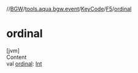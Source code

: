 //[BGW](../../../../index.md)/[tools.aqua.bgw.event](../../index.md)/[KeyCode](../index.md)/[F5](index.md)/[ordinal](ordinal.md)



# ordinal  
[jvm]  
Content  
val [ordinal](ordinal.md): [Int](https://kotlinlang.org/api/latest/jvm/stdlib/kotlin/-int/index.html)  



